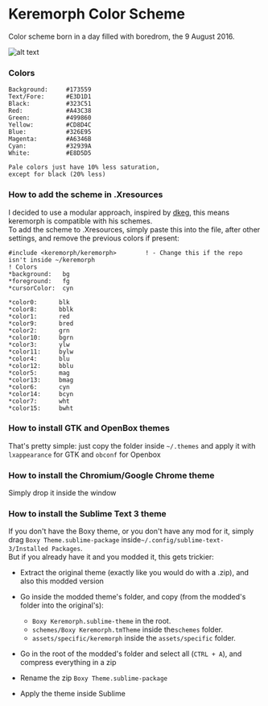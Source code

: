 # Keremorph Color Scheme

Color scheme born in a day filled with boredrom, the 9 August 2016.

![alt text](https://raw.githubusercontent.com/exentio/keremorph/master/preview.png "Preview")

### Colors

    Background:     #173559
    Text/Fore:      #E3D1D1
    Black:          #323C51
    Red:            #A43C38
    Green:          #499860
    Yellow:         #CD8D4C
    Blue:           #326E95
    Magenta:        #A6346B
    Cyan:           #32939A
    White:          #E8D5D5

    Pale colors just have 10% less saturation,
    except for black (20% less)

### How to add the scheme in .Xresources

I decided to use a modular approach, inspired by [dkeg](https://github.com/dkeg), this means keremorph is compatible with his schemes.  
To add the scheme to .Xresources, simply paste this into the file, after other settings, and remove the previous colors if present:

    #include <keremorph/keremorph>        ! - Change this if the repo isn't inside ~/keremorph
    ! Colors
    *background:   bg
    *foreground:   fg
    *cursorColor:  cyn

    *color0:      blk
    *color8:      bblk
    *color1:      red
    *color9:      bred
    *color2:      grn
    *color10:     bgrn
    *color3:      ylw
    *color11:     bylw
    *color4:      blu
    *color12:     bblu
    *color5:      mag
    *color13:     bmag
    *color6:      cyn
    *color14:     bcyn
    *color7:      wht
    *color15:     bwht

### How to install GTK and OpenBox themes

That's pretty simple: just copy the folder inside `~/.themes` and apply it with `lxappearance` for GTK and `obconf` for Openbox

### How to install the Chromium/Google Chrome theme

Simply drop it inside the window

### How to install the Sublime Text 3 theme

If you don't have the Boxy theme, or you don't have any mod for it, simply drag `Boxy Theme.sublime-package` inside`~/.config/sublime-text-3/Installed Packages`.  
But if you already have it and you modded it, this gets trickier:  
* Extract the original theme (exactly like you would do with a .zip), and also this modded version  

* Go inside the modded theme's folder, and copy (from the modded's folder into the original's):   
  * `Boxy Keremorph.sublime-theme` in the root.  
  * `schemes/Boxy Keremorph.tmTheme` inside the`schemes` folder.  
  * `assets/specific/keremorph` inside the `assets/specific` folder.  

* Go in the root of the modded's folder and select all (`CTRL + A`), and compress everything in a zip

* Rename the zip `Boxy Theme.sublime-package`

* Apply the theme inside Sublime
